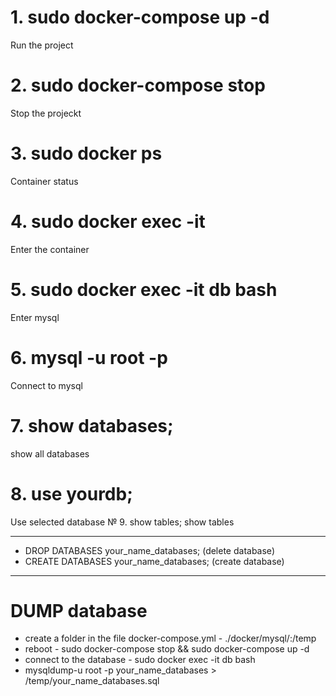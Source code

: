 # 1. sudo docker-compose up -d
Run the project
# 2. sudo docker-compose stop
Stop the projeckt
# 3.  sudo docker ps
Container status
# 4. sudo docker exec -it
Enter the container
# 5. sudo docker exec -it db bash 
Enter mysql
# 6. mysql -u root -p 
Сonnect to mysql
# 7. show databases;
show all databases
# 8. use yourdb;
Use selected database
№ 9. show tables;
show tables

________________________________________________

- DROP DATABASES your_name_databases; (delete database)
- CREATE DATABASES your_name_databases; (create database)

________________________________________________

# DUMP database

- create a folder in the file docker-compose.yml - ./docker/mysql/:/temp
- reboot - sudo docker-compose stop && sudo docker-compose up -d
- connect to the database - sudo docker exec -it db bash 
- mysqldump-u root -p your_name_databases > /temp/your_name_databases.sql